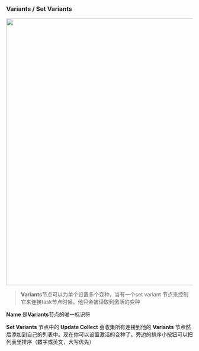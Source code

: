 <!-- panels:start -->

<!-- div:title-panel -->

### Variants / Set Variants

<!-- div:left-panel -->

<img src="media/img/nodeVariants/1.png" width="720px">

<!-- div:right-panel -->

> **Variants**节点可以为单个设置多个变种，当有一个set variant 节点来控制它来连接task节点时候，他只会被读取到激活的变种

**Name** 是**Variants**节点的唯一标识符

**Set Variants** 节点中的 **Update Collect**  会收集所有连接到他的 **Variants** 节点然后添加到自己的列表中。现在你可以设置激活的变种了。旁边的排序小按钮可以把列表里排序（数字或英文，大写优先）

<!-- panels:end -->









